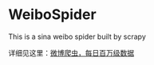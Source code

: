 # WeiboSpider
This is a sina weibo spider built by scrapy

详细见这里：[微博爬虫，每日百万级数据](http://blog.nghuyong.top/2017/10/29/%E5%BE%AE%E5%8D%9A%E7%88%AC%E8%99%AB/)